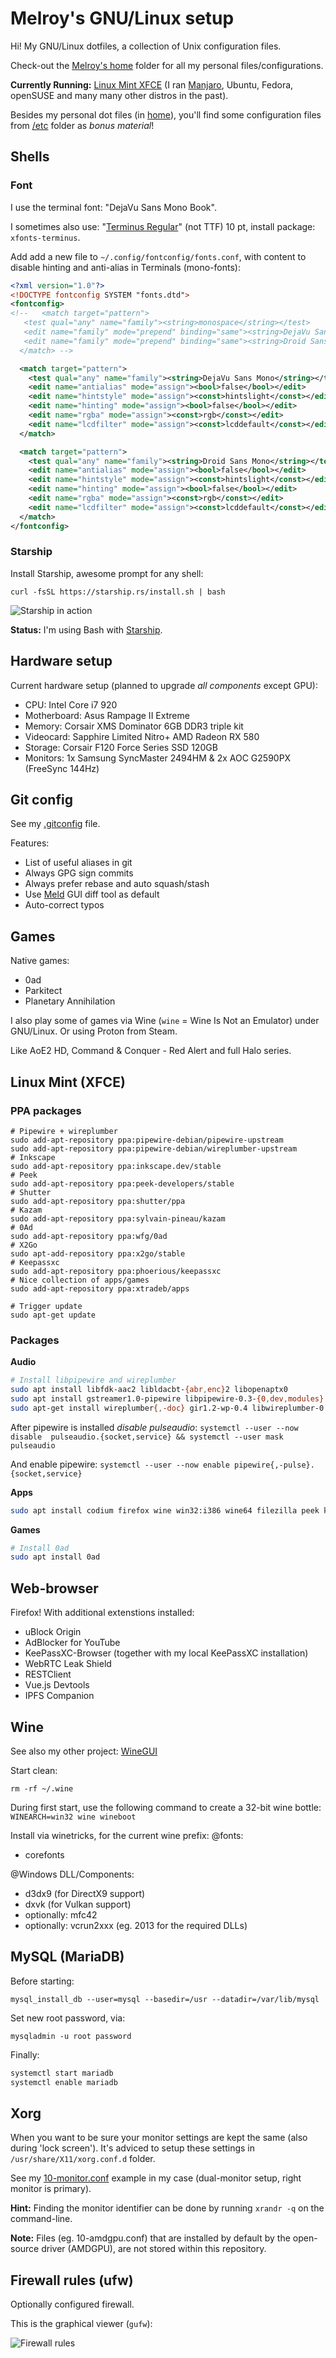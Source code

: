 # Melroy's GNU/Linux setup

Hi! My GNU/Linux dotfiles, a collection of Unix configuration files. 

Check-out the [Melroy's home](home/melroy) folder for all my personal files/configurations.

**Currently Running:** [Linux Mint XFCE](https://www.linuxmint.com/edition.php?id=278) (I ran [Manjaro](https://manjaro.org/get-manjaro/), Ubuntu, Fedora, openSUSE and many many other distros in the past).

Besides my personal dot files (in [home](home/melroy)), you'll find some configuration files from [/etc](etc) folder as *bonus material*!

## Shells

### Font

I use the terminal font: "DejaVu Sans Mono Book".

I sometimes also use: "[Terminus Regular](http://terminus-font.sourceforge.net/)" (not TTF) 10 pt, install package: `xfonts-terminus`.

Add add a new file to `~/.config/fontconfig/fonts.conf`, with content to disable hinting and anti-alias in Terminals (mono-fonts):

```xml
<?xml version="1.0"?>
<!DOCTYPE fontconfig SYSTEM "fonts.dtd">
<fontconfig>
<!--   <match target="pattern">
   <test qual="any" name="family"><string>monospace</string></test>
   <edit name="family" mode="prepend" binding="same"><string>DejaVu Sans Mono</string></edit>
   <edit name="family" mode="prepend" binding="same"><string>Droid Sans Mono</string></edit>
  </match> -->

  <match target="pattern">
    <test qual="any" name="family"><string>DejaVu Sans Mono</string></test>
    <edit name="antialias" mode="assign"><bool>false</bool></edit>
    <edit name="hintstyle" mode="assign"><const>hintslight</const></edit>
    <edit name="hinting" mode="assign"><bool>false</bool></edit>
    <edit name="rgba" mode="assign"><const>rgb</const></edit>
    <edit name="lcdfilter" mode="assign"><const>lcddefault</const></edit>
  </match>

  <match target="pattern">
    <test qual="any" name="family"><string>Droid Sans Mono</string></test>
    <edit name="antialias" mode="assign"><bool>false</bool></edit>
    <edit name="hintstyle" mode="assign"><const>hintslight</const></edit>
    <edit name="hinting" mode="assign"><bool>false</bool></edit>
    <edit name="rgba" mode="assign"><const>rgb</const></edit>
    <edit name="lcdfilter" mode="assign"><const>lcddefault</const></edit>
  </match>
</fontconfig> 
```

### Starship

Install Starship, awesome prompt for any shell:

`curl -fsSL https://starship.rs/install.sh | bash`

![Starship in action](starship.png)

**Status:** I'm using Bash with [Starship](https://starship.rs/).

## Hardware setup

Current hardware setup (planned to upgrade *all components* except GPU):

- CPU: Intel Core i7 920 
- Motherboard: Asus Rampage II Extreme
- Memory: Corsair XMS Dominator 6GB DDR3 triple kit 
- Videocard: Sapphire Limited Nitro+ AMD Radeon RX 580
- Storage: Corsair F120 Force Series SSD 120GB
- Monitors: 1x Samsung SyncMaster 2494HM & 2x AOC G2590PX (FreeSync 144Hz)

## Git config

See my [.gitconfig](home/melroy/.gitconfig) file.

Features:

- List of useful aliases in git
- Always GPG sign commits
- Always prefer rebase and auto squash/stash
- Use [Meld](https://meldmerge.org/) GUI diff tool as default
- Auto-correct typos

## Games

Native games:

- 0ad
- Parkitect
- Planetary Annihilation

I also play some of games via Wine (`wine` = Wine Is Not an Emulator) under GNU/Linux. Or using Proton from Steam.

Like AoE2 HD, Command & Conquer - Red Alert and full Halo series.

## Linux Mint (XFCE)

### PPA packages

```
# Pipewire + wireplumber
sudo add-apt-repository ppa:pipewire-debian/pipewire-upstream
sudo add-apt-repository ppa:pipewire-debian/wireplumber-upstream
# Inkscape
sudo add-apt-repository ppa:inkscape.dev/stable
# Peek
sudo add-apt-repository ppa:peek-developers/stable
# Shutter
sudo add-apt-repository ppa:shutter/ppa
# Kazam
sudo add-apt-repository ppa:sylvain-pineau/kazam
# 0Ad
sudo add-apt-repository ppa:wfg/0ad
# X2Go
sudo apt-add-repository ppa:x2go/stable
# Keepassxc
sudo add-apt-repository ppa:phoerious/keepassxc
# Nice collection of apps/games
sudo add-apt-repository ppa:xtradeb/apps

# Trigger update
sudo apt-get update
```

### Packages

**Audio**

```sh
# Install libpipewire and wireplumber
sudo apt install libfdk-aac2 libldacbt-{abr,enc}2 libopenaptx0
sudo apt install gstreamer1.0-pipewire libpipewire-0.3-{0,dev,modules} libspa-0.2-{bluetooth,dev,jack,modules} pipewire{,-{audio-client-libraries,pulse,bin,locales,tests}}
sudo apt-get install wireplumber{,-doc} gir1.2-wp-0.4 libwireplumber-0.4-{0,dev}
```

After pipewire is installed *disable pulseaudio*: `systemctl --user --now disable  pulseaudio.{socket,service} && systemctl --user mask pulseaudio`

And enable pipewire: `systemctl --user --now enable pipewire{,-pulse}.{socket,service}`

**Apps**

```sh
sudo apt install codium firefox wine win32:i386 wine64 filezilla peek kazam nginx php7.4-cli php7.4-fpm dnsutils lm-sensors vulkan-tools keepassxc shutter inkscape
```

**Games**

```sh
# Install 0ad
sudo apt install 0ad
```

## Web-browser

Firefox! With additional extenstions installed:

- uBlock Origin
- AdBlocker for YouTube
- KeePassXC-Browser (together with my local KeePassXC installation)
- WebRTC Leak Shield
- RESTClient
- Vue.js Devtools
- IPFS Companion

## Wine

See also my other project: [WineGUI](https://gitlab.melroy.org/melroy/winegui)

Start clean:

`rm -rf ~/.wine`

During first start, use the following command to create a 32-bit wine bottle:
`WINEARCH=win32 wine wineboot`

Install via winetricks, for the current wine prefix:
@fonts:
- corefonts

@Windows DLL/Components:
- d3dx9 (for DirectX9 support)
- dxvk (for Vulkan support)
- optionally: mfc42
- optionally: vcrun2xxx (eg. 2013 for the required DLLs)

## MySQL (MariaDB)

Before starting:

`mysql_install_db --user=mysql --basedir=/usr --datadir=/var/lib/mysql`

Set new root password, via:

`mysqladmin -u root password`

Finally:

```sh
systemctl start mariadb
systemctl enable mariadb
```

## Xorg

When you want to be sure your monitor settings are kept the same (also during 'lock screen'). It's adviced to setup these settings in `/usr/share/X11/xorg.conf.d` folder.

See my [10-monitor.conf](usr/share/X11/xorg.conf.d/10-monitor.conf) example in my case (dual-monitor setup, right monitor is primary).

**Hint:** Finding the monitor identifier can be done by running `xrandr -q` on the command-line.

**Note:** Files (eg. 10-amdgpu.conf) that are installed by default by the open-source driver (AMDGPU), are not stored within this repository.


## Firewall rules (ufw)

Optionally configured firewall.

This is the graphical viewer (`gufw`):

![Firewall rules](firewall_rules.png)


